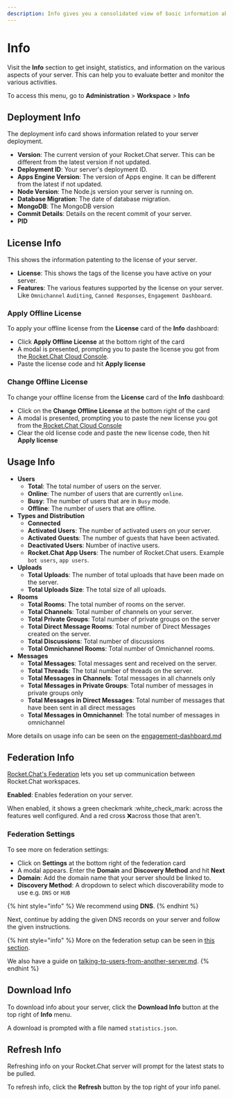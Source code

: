 ```yaml
---
description: Info gives you a consolidated view of basic information about your workspace.
---
```


# Info

Visit the **Info** section to get insight, statistics, and information on the various aspects of your server. This can help you to evaluate better and monitor the various activities.

To access this menu, go to **Administration** > **Workspace** > **Info**

## Deployment Info

The deployment info card shows information related to your server deployment.

* **Version**: The current version of your Rocket.Chat server. This can be different from the latest version if not updated.
* **Deployment ID**: Your server's deployment ID.
* **Apps Engine Version**: The version of Apps engine. It can be different from the latest if not updated.
* **Node Version**: The Node.js version your server is running on.
* **Database Migration**: The date of database migration.
* **MongoDB**: The MongoDB version
* **Commit Details**: Details on the recent commit of your server.
* **PID**

## License Info

This shows the information patenting to the license of your server.

* **License**: This shows the tags of the license you have active on your server.
* **Features**: The various features supported by the license on your server. Like `Omnichannel` `Auditing`, `Canned Responses`, `Engagement Dashboard`.

### Apply Offline License

To apply your offline license from the **License** card of the **Info** dashboard:

* Click **Apply Offline License** at the bottom right of the card
* A modal is presented, prompting you to paste the license you got from the[ Rocket.Chat Cloud Console](https://cloud.rocket.chat/home).
* Paste the license code and hit **Apply license**

### Change Offline License

To change your offline license from the **License** card of the **Info** dashboard:

* Click on the **Change Offline License** at the bottom right of the card
* A modal is presented, prompting you to paste the new license you got from the[ Rocket.Chat Cloud Console](https://cloud.rocket.chat/home)
* Clear the old license code and paste the new license code, then hit **Apply license**

## Usage Info

* **Users**
  * **Total**: The total number of users on the server.
  * **Online**: The number of users that are currently `online`.
  * **Busy**: The number of users that are in `Busy` mode.
  * **Offline**: The number of users that are offline.
* **Types and Distribution**
  * **Connected**
  * **Activated Users**: The number of activated users on your server.
  * **Activated Guests**: The number of guests that have been activated.
  * **Deactivated Users**: Number of inactive users.
  * **Rocket.Chat App Users**: The number of Rocket.Chat users. Example `bot users`, `app users`.
* **Uploads**
  * **Total Uploads**: The number of total uploads that have been made on the server.
  * **Total Uploads Size**: The total size of all uploads.
* **Rooms**
  * **Total Rooms**: The total number of rooms on the server.
  * **Total Channels**: Total number of channels on your server.
  * **Total Private Groups**: Total number of private groups on the server
  * **Total Direct Message Rooms**: Total number of Direct Messages created on the server.
  * **Total Discussions**: Total number of discussions
  * **Total Omnichannel Rooms**: Total number of Omnichannel rooms.
* **Messages**
  * **Total Messages**: Total messages sent and received on the server.
  * **Total Threads**: The total number of threads on the server.
  * **Total Messages in Channels**: Total messages in all channels only
  * **Total Messages in Private Groups**: Total number of messages in private groups only
  * **Total Messages in Direct Messages**: Total number of messages that have been sent in all direct messages
  * **Total Messages in Omnichannel**: The total number of messages in omnichannel

More details on usage info can be seen on the [engagement-dashboard.md](engagement-dashboard.md "mention")

## Federation Info

[Rocket.Chat's Federation](settings/federation/#introduction) lets you set up communication between Rocket.Chat workspaces.

**Enabled**: Enables federation on your server.

When enabled, it shows a green checkmark :white\_check\_mark: across the features well configured. And a red cross :x:across those that aren't.

### Federation Settings

To see more on federation settings:

* Click on **Settings** at the bottom right of the federation card
* A modal appears. Enter the **Domain** and **Discovery Method** and hit **Next**
* **Domain**: Add the domain name that your server should be linked to.
* **Discovery Method**: A dropdown to select which discoverability mode to use e.g. `DNS` or `HUB`

{% hint style="info" %}
We recommend using **DNS**.
{% endhint %}

Next, continue by adding the given DNS records on your server and follow the given instructions.

{% hint style="info" %}
More on the federation setup can be seen in [this section](settings/federation/).

We also have a guide on [talking-to-users-from-another-server.md](../rocket.chat-federation/talking-to-users-from-another-server.md "mention").
{% endhint %}

## Download Info

To download info about your server, click the **Download Info** button at the top right of **Info** menu.

A download is prompted with a file named `statistics.json`.

## Refresh Info

Refreshing info on your Rocket.Chat server will prompt for the latest stats to be pulled.

To refresh info, click the **Refresh** button by the top right of your info panel.
